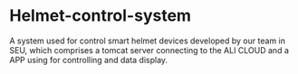 # Helmet-control-system
A system used for control smart helmet devices developed by our team in SEU, which comprises a tomcat server connecting to the ALI CLOUD and a APP using for controlling and data display.
